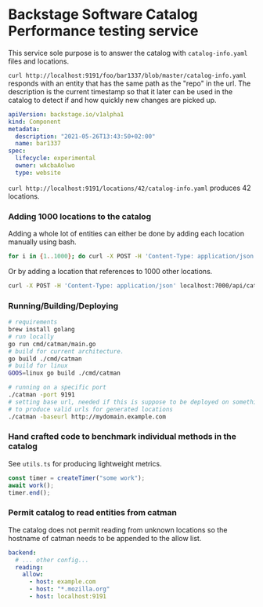 # Backstage Software Catalog Performance testing service

This service sole purpose is to answer the catalog with `catalog-info.yaml` files and locations.

`curl http://localhost:9191/foo/bar1337/blob/master/catalog-info.yaml` responds with an entity that has the same path as the "repo" in the url.
The description is the current timestamp so that it later can be used in the catalog to detect if and how quickly new changes are picked up.

```yaml
apiVersion: backstage.io/v1alpha1
kind: Component
metadata:
  description: "2021-05-26T13:43:50+02:00"
  name: bar1337
spec:
  lifecycle: experimental
  owner: wAcbaAolwo
  type: website
```

`curl http://localhost:9191/locations/42/catalog-info.yaml` produces 42 locations.

### Adding 1000 locations to the catalog

Adding a whole lot of entities can either be done by adding each location manually using bash.

```bash
for i in {1..1000}; do curl -X POST -H 'Content-Type: application/json' localhost:7000/api/catalog/locations -d '{"type": "url", "target": "http://localhost:9191/foo/'bar$i'/blob/master/catalog-info.yaml"}'; done
```

Or by adding a location that references to 1000 other locations.

```bash
curl -X POST -H 'Content-Type: application/json' localhost:7000/api/catalog/locations -d '{"type": "url", "target": "http://localhost:9191/locations/1000/catalog-info.yaml"}'
```

### Running/Building/Deploying

```bash
# requirements
brew install golang
# run locally
go run cmd/catman/main.go
# build for current architecture.
go build ./cmd/catman
# build for linux
GOOS=linux go build ./cmd/catman

# running on a specific port
./catman -port 9191
# setting base url, needed if this is suppose to be deployed on something else than localhost
# to produce valid urls for generated locations
./catman -baseurl http://mydomain.example.com
```

### Hand crafted code to benchmark individual methods in the catalog

See `utils.ts` for producing lightweight metrics.

```javascript
const timer = createTimer("some work");
await work();
timer.end();
```

### Permit catalog to read entities from catman

The catalog does not permit reading from unknown locations so the hostname of catman needs to be appended to the allow list.

```yaml
backend:
  # ... other config...
  reading:
    allow:
      - host: example.com
      - host: "*.mozilla.org"
      - host: localhost:9191
```
